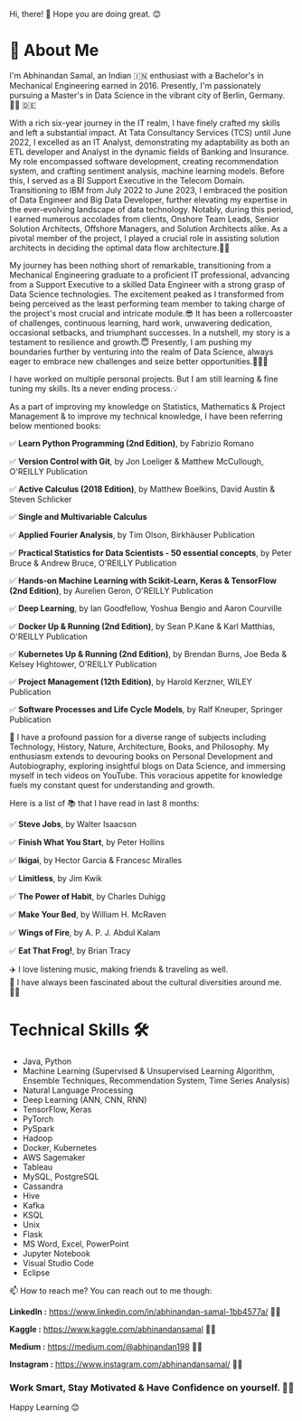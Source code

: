 Hi, there! 👋 Hope you are doing great. 😊

# 🚀 About Me

I'm Abhinandan Samal, an Indian 🇮🇳 enthusiast with a Bachelor's in Mechanical Engineering earned in 2016. Presently, I'm passionately pursuing a Master's in Data Science in the vibrant city of Berlin, Germany.🧑‍🎓 🇩🇪

With a rich six-year journey in the IT realm, I have finely crafted my skills and left a substantial impact. At Tata Consultancy Services (TCS) until June 2022, I excelled as an IT Analyst, demonstrating my adaptability as both an ETL developer and Analyst in the dynamic fields of Banking and Insurance. My role encompassed software development, creating recommendation system, and crafting sentiment analysis, machine learning models. Before this, I served as a BI Support Executive in the Telecom Domain. Transitioning to IBM from July 2022 to June 2023, I embraced the position of Data Engineer and Big Data Developer, further elevating my expertise in the ever-evolving landscape of data technology. Notably, during this period, I earned numerous accolades from clients, Onshore Team Leads, Senior Solution Architects, Offshore Managers, and Solution Architects alike. As a pivotal member of the project, I played a crucial role in assisting solution architects in deciding the optimal data flow architecture.👨‍💻

My journey has been nothing short of remarkable, transitioning from a Mechanical Engineering graduate to a proficient IT professional, advancing from a Support Executive to a skilled Data Engineer with a strong grasp of Data Science technologies. The excitement peaked as I transformed from being perceived as the least performing team member to taking charge of the project's most crucial and intricate module.😎 It has been a rollercoaster of challenges, continuous learning, hard work, unwavering dedication, occasional setbacks, and triumphant successes. In a nutshell, my story is a testament to resilience and growth.😇 Presently, I am pushing my boundaries further by venturing into the realm of Data Science, always eager to embrace new challenges and seize better opportunities.💪👨‍💻

I have worked on multiple personal projects. But I am still learning & fine tuning my skills. Its a never ending process.💡

As a part of improving my knowledge on Statistics, Mathematics & Project Management & to improve my technical knowledge, I have been referring below mentioned books:

  ✅ __Learn Python Programming (2nd Edition)__, by Fabrizio Romano

  ✅ __Version Control with Git__, by Jon Loeliger & Matthew McCullough, O'REILLY Publication

  ✅ __Active Calculus (2018 Edition)__, by Matthew Boelkins, David Austin & Steven Schlicker

  ✅ __Single and Multivariable Calculus__

  ✅ __Applied Fourier Analysis__, by Tim Olson, Birkhäuser Publication

  ✅ __Practical Statistics for Data Scientists - 50 essential concepts__, by Peter Bruce & Andrew Bruce, O'REILLY Publication

  ✅ __Hands-on Machine Learning with Scikit-Learn, Keras & TensorFlow (2nd Edition)__, by Aurelien Geron, O'REILLY Publication

  ✅ __Deep Learning__, by Ian Goodfellow, Yoshua Bengio and Aaron Courville

  ✅ __Docker Up & Running (2nd Edition)__, by Sean P.Kane & Karl Matthias, O'REILLY Publication

  ✅ __Kubernetes Up & Running (2nd Edition)__, by Brendan Burns, Joe Beda & Kelsey Hightower, O'REILLY Publication

  ✅ __Project Management (12th Edition)__, by Harold Kerzner, WILEY Publication

  ✅ __Software Processes and Life Cycle Models__, by Ralf Kneuper, Springer Publication

📌 I have a profound passion for a diverse range of subjects including Technology, History, Nature, Architecture, Books, and Philosophy. My enthusiasm extends to devouring books on Personal Development and Autobiography, exploring insightful blogs on Data Science, and immersing myself in tech videos on YouTube. This voracious appetite for knowledge fuels my constant quest for understanding and growth. 

Here is a list of 📚 that I have read in last 8 months:  

  ✅ __Steve Jobs__, by Walter Isaacson  

  ✅ __Finish What You Start__, by Peter Hollins  

  ✅ __Ikigai__, by Hector Garcia & Francesc Miralles  

  ✅ __Limitless__, by Jim Kwik  

  ✅ __The Power of Habit__, by Charles Duhigg  

  ✅ __Make Your Bed__, by William H. McRaven  

  ✅ __Wings of Fire__, by A. P. J. Abdul Kalam  

  ✅ __Eat That Frog!__, by Brian Tracy

✈️ I love listening music, making friends & traveling as well.  
👀 I have always been fascinated about the cultural diversities around me. 🫶🏼

# Technical Skills 🛠️
- Java, Python  
- Machine Learning (Supervised & Unsupervised Learning Algorithm, Ensemble Techniques, Recommendation System, Time Series Analysis)  
- Natural Language Processing
- Deep Learning (ANN, CNN, RNN)
- TensorFlow, Keras
- PyTorch
- PySpark
- Hadoop
- Docker, Kubernetes
- AWS Sagemaker
- Tableau
- MySQL, PostgreSQL  
- Cassandra
- Hive   
- Kafka
- KSQL
- Unix
- Flask
- MS Word, Excel, PowerPoint  
- Jupyter Notebook  
- Visual Studio Code  
- Eclipse


📫 How to reach me?  You can reach out to me though:

**LinkedIn :** https://www.linkedin.com/in/abhinandan-samal-1bb4577a/ 👨‍🎓  

**Kaggle :** https://www.kaggle.com/abhinandansamal 🧑‍💻  

**Medium :** https://medium.com/@abhinandan198 🧑‍💻  

**Instagram :** https://www.instagram.com/abhinandansamal/ 🤳🏼

### Work Smart, Stay Motivated & Have Confidence on yourself. 💪🏼
Happy Learning 😊
